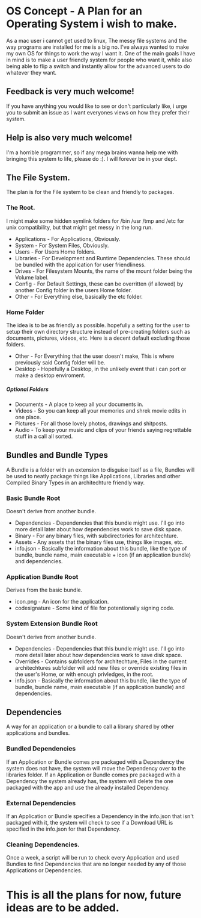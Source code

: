 # OS Concept - A Plan for an Operating System i wish to make.
As a mac user i cannot get used to linux, The messy file systems and the way programs are installed for me is a big no. I've always wanted to make my own OS for things to work the way I want it.
One of the main goals I have in mind is to make a user friendly system for people who want it, while also being able to flip a switch and instantly allow for the advanced users to do whatever they want.

## Feedback is very much welcome! 
If you have anything you would like to see or don't particularly like, i urge you to submit an issue as I want everyones views on how they prefer their system.
## Help is also very much welcome!
I'm a horrible programmer, so if any mega brains wanna help me with bringing this system to life, please do :). I will forever be in your dept.

## The File System.
The plan is for the File system to be clean and friendly to packages.
### The Root.
I might make some hidden symlink folders for /bin /usr /tmp and /etc for unix compatibility, but that might get messy in the long run.
- Applications      - For Applications, Obviously.
- System            - For System Files, Obviously.
- Users             - For Users Home folders. 
- Libraries         - For Development and Runtime Dependencies. These should be bundled with the application for user friendliness.
- Drives            - For Filesystem Mounts, the name of the mount folder being the Volume label.
- Config            - For Default Settings, these can be overritten (if allowed) by another Config folder in the users Home folder.
- Other             - For Everything else, basically the etc folder.

### Home Folder
The idea is to be as friendly as possible. hopefully a setting for the user to setup their own directory structure instead of pre-creating folders such as documents, pictures, videos, etc. Here is a decent default excluding those folders.
- Other             - For Everything that the user doesn't make, This is where previously said Config folder will be.
- Desktop           - Hopefully a Desktop, in the unlikely event that i can port or make a desktop enviroment. 
##### Optional Folders
- Documents         - A place to keep all your documents in.
- Videos            - So you can keep all your memories and shrek movie edits in one place.
- Pictures          - For all those lovely photos, drawings and shitposts.
- Audio             - To keep your music and clips of your friends saying regrettable stuff in a call all sorted.

## Bundles and Bundle Types
A Bundle is a folder with an extension to disguise itself as a file, Bundles will be used to neatly package things like Applications, Libraries and other Compiled Binary Types in an architechture friendly way.
### Basic Bundle Root
Doesn't derive from another bundle.
- Dependencies      - Dependencies that this bundle might use. I'll go into more detail later about how dependencies work to save disk space.
- Binary            - For any binary files, with subdirectories for architechture.
- Assets            - Any assets that the binary files use, things like images, etc.
- info.json         - Basically the information about this bundle, like the type of bundle, bundle name, main executable + icon (if an application bundle) and dependencies.

### Application Bundle Root
Derives from the basic bundle.
- icon.png          - An icon for the application.
- codesignature     - Some kind of file for potentionally signing code.

### System Extension Bundle Root
Doesn't derive from another bundle.
- Dependencies      - Dependencies that this bundle might use. I'll go into more detail later about how dependencies work to save disk space.
- Overrides         - Contains subfolders for architechture, Files in the current architechtures subfolder will add new files or override existing files in the user's Home, or with enough privledges, in the root.
- info.json         - Basically the information about this bundle, like the type of bundle, bundle name, main executable (if an application bundle) and dependencies.

## Dependencies 
A way for an application or a bundle to call a library shared by other applications and bundles.
### Bundled Dependencies
If an Application or Bundle comes pre packaged with a Dependency the system does not have, the system will move the Dependency over to the libraries folder.
If an Application or Bundle comes pre packaged with a Dependency the system already has, the system will delete the one packaged with the app and use the already installed Dependency.

### External Dependencies
If an Application or Bundle specifies a Dependency in the info.json that isn't packaged with it, the system will check to see if a Download URL is specified in the info.json for that Dependency.

### Cleaning Dependencies.
Once a week, a script will be run to check every Application and used Bundles to find Dependencies that are no longer needed by any of those Applications or Dependencies.

# This is all the plans for now, future ideas are to be added.
